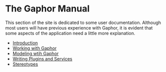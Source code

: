 # The Gaphor Manual

This section of the site is dedicated to some user documentation.
Although most users will have previous experience with Gaphor, it is
evident that some aspects of the application need a little more
explanation.

* [Introduction](introduction.md)
* [Working with Gaphor](working.md)
* [Modeling wtih Gaphor](modeling.md)
* [Writing Plugins and Services](plugins.md)
* [Stereotypes](stereotypes.md)
